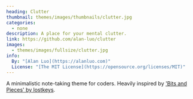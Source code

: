 ```yaml
---
heading: Clutter
thumbnail: themes/images/thumbnails/clutter.jpg
categories:
  - none
description: A place for your mental clutter.
link: https://github.com/alan-luo/clutter
images:
  - themes/images/fullsize/clutter.jpg
info:
  By: "[Alan Luo](https://alanluo.com)"
  License: "[The MIT License](https://opensource.org/licenses/MIT)"
---
```


A minimalistic note-taking theme for coders. Heavily inspired by ['Bits and Pieces' by lostkeys](https://github.com/lostkeys/Bits-and-Pieces-Theme-for-Pico).
